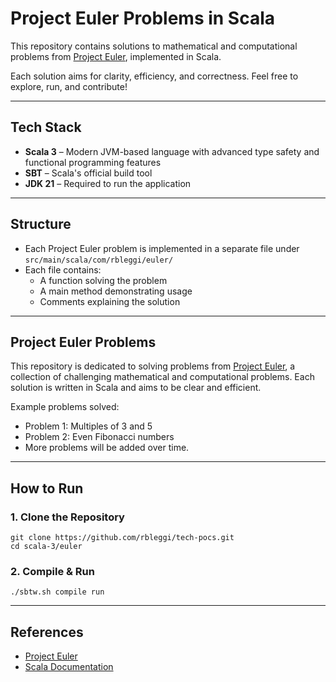 # Project Euler Problems in Scala

This repository contains solutions to mathematical and computational problems from [Project Euler](https://projecteuler.net/), implemented in Scala.

Each solution aims for clarity, efficiency, and correctness. Feel free to explore, run, and contribute!

---

## Tech Stack

- **Scala 3** – Modern JVM-based language with advanced type safety and functional programming features
- **SBT** – Scala's official build tool
- **JDK 21** – Required to run the application

---

## Structure

- Each Project Euler problem is implemented in a separate file under `src/main/scala/com/rbleggi/euler/`
- Each file contains:
  - A function solving the problem
  - A main method demonstrating usage
  - Comments explaining the solution

---

## Project Euler Problems

This repository is dedicated to solving problems from [Project Euler](https://projecteuler.net/), a collection of challenging mathematical and computational problems. Each solution is written in Scala and aims to be clear and efficient.

Example problems solved:
- Problem 1: Multiples of 3 and 5
- Problem 2: Even Fibonacci numbers
- More problems will be added over time.

---

## How to Run

### 1. Clone the Repository

```shell
git clone https://github.com/rbleggi/tech-pocs.git
cd scala-3/euler
```

### 2. Compile & Run

```shell
./sbtw.sh compile run
```

---

## References

- [Project Euler](https://projecteuler.net/)
- [Scala Documentation](https://docs.scala-lang.org/)
